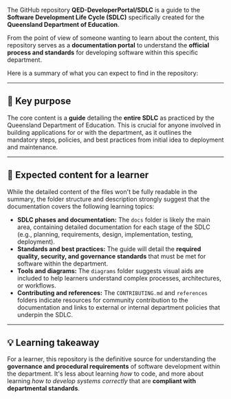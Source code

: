 The GitHub repository **QED-DeveloperPortal/SDLC** is a guide to the **Software Development Life Cycle (SDLC)** specifically created for the **Queensland Department of Education**.

From the point of view of someone wanting to learn about the content, this repository serves as a **documentation portal** to understand the **official process and standards** for developing software within this specific department.

Here is a summary of what you can expect to find in the repository:

***

## 📝 Key purpose
The core content is a **guide** detailing the **entire SDLC** as practiced by the Queensland Department of Education. This is crucial for anyone involved in building applications for or with the department, as it outlines the mandatory steps, policies, and best practices from initial idea to deployment and maintenance.

***

## 📂 Expected content for a learner
While the detailed content of the files won't be fully readable in the summary, the folder structure and description strongly suggest that the documentation covers the following learning topics:

* **SDLC phases and documentation:** The `docs` folder is likely the main area, containing detailed documentation for each stage of the SDLC (e.g., planning, requirements, design, implementation, testing, deployment).
* **Standards and best practices:** The guide will detail the **required quality, security, and governance standards** that must be met for software within the department.
* **Tools and diagrams:** The `diagrams` folder suggests visual aids are included to help learners understand complex processes, architectures, or workflows.
* **Contributing and references:** The `CONTRIBUTING.md` and `references` folders indicate resources for community contribution to the documentation and links to external or internal department policies that underpin the SDLC.

***

## 💡 Learning takeaway
For a learner, this repository is the definitive source for understanding the **governance and procedural requirements** of software development within the department. It's less about learning *how* to code, and more about learning *how to develop systems correctly* that are **compliant with departmental standards**.
